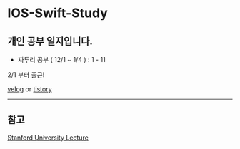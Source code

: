 # IOS-Swift-Study

## 개인 공부 일지입니다.
  - 짜투리 공부 ( 12/1 ~ 1/4 ) : 1 - 11
  
2/1 부터 출근! 

[velog](https://velog.io/@everytime79/series/IOS) or [tistory](https://soosdev.tistory.com/category/Study/IOS%20Swift%20%7C%20%ED%8C%A8%EC%8A%A4%ED%8A%B8%EC%BB%B4%ED%8D%BC%EC%8A%A4)

---

## 참고 
[Stanford University Lecture](https://youtu.be/jbtqIBpUG7g)
